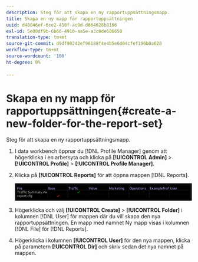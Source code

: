 ```yaml
---
description: Steg för att skapa en ny rapportuppsättningsmapp.
title: Skapa en ny mapp för rapportuppsättningen
uuid: d48046ef-6ce2-458f-ac9d-d864628b8166
exl-id: 5e00df9b-6b66-4910-aa5e-a3c8de686650
translation-type: tm+mt
source-git-commit: d9df90242ef96188f4e4b5e6d04cfef196b0a628
workflow-type: tm+mt
source-wordcount: '100'
ht-degree: 0%

---
```


# Skapa en ny mapp för rapportuppsättningen{#create-a-new-folder-for-the-report-set}

Steg för att skapa en ny rapportuppsättningsmapp.

1. I data workbench öppnar du [!DNL Profile Manager] genom att högerklicka i en arbetsyta och klicka på **[!UICONTROL Admin]** > **[!UICONTROL Profile]** > **[!UICONTROL Profile Manager]**.
1. Klicka på **[!UICONTROL Reports]** för att öppna mappen [!DNL Reports].

   ![Steginformation](assets/vis_Reports_Manager.png)

1. Högerklicka och välj **[!UICONTROL Create]** > **[!UICONTROL Folder]** i kolumnen [!DNL User] för mappen där du vill skapa den nya rapportuppsättningen. En mapp med namnet Ny mapp visas i kolumnen [!DNL File] för [!DNL Reports].
1. Högerklicka i kolumnen **[!UICONTROL User]** för den nya mappen, klicka på parametern **[!UICONTROL Dir]** och skriv sedan det nya namnet på mappen.
